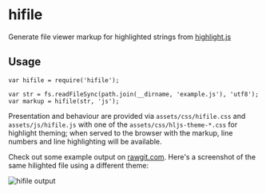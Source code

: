 # hifile

Generate file viewer markup for highlighted strings from [highlight.js](https://github.com/isagalaev/highlight.js)

## Usage

```
var hifile = require('hifile');

var str = fs.readFileSync(path.join(__dirname, 'example.js'), 'utf8');
var markup = hifile(str, 'js');
```

Presentation and behaviour are provided via `assets/css/hifile.css` and `assets/js/hifile.js` with
one of the `assets/css/hljs-theme-*.css` for highlight theming; when served to the browser
with the markup, line numbers and line highlighting will be available.

Check out some example output on [rawgit.com](https://cdn.rawgit.com/diffsky/hifile/f365ffb96005bc8c8f4828edeb136a96cf691490/example/hifile.html#L12). Here's a screenshot of the same hilighted file using a different theme:

![hifile output](https://raw.github.com/wiki/diffsky/hifile/screenshot.jpg)
